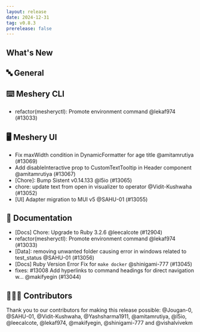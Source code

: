 ```yaml
---
layout: release
date: 2024-12-31
tag: v0.8.3
prerelease: false
---
```


## What's New
## 🔤 General
## ⌨️ Meshery CLI

- refactor(mesheryctl): Promote environment command @lekaf974 (#13033)

## 🖥 Meshery UI

- Fix maxWidth condition in DynamicFormatter for age title @amitamrutiya (#13069)
- Add disableInteractive prop to CustomTextTooltip in Header component @amitamrutiya (#13067)
- [Chore]: Bump Sistent v0.14.133 @l5io (#13065)
- chore: update text from open in visualizer to operator @Vidit-Kushwaha (#13052)
- [UI] Adapter migration to MUI v5 @SAHU-01 (#13055)

## 📖 Documentation

- [Docs] Chore: Upgrade to Ruby 3.2.6 @leecalcote (#12904)
- refactor(mesheryctl): Promote environment command @lekaf974 (#13033)
- [Data]: removing unwanted folder causing error in windows related to test_status @SAHU-01 (#13056)
- [Docs] Ruby Version Error Fix for `make docker` @shinigami-777 (#13045)
- fixes: #13008 Add hyperlinks to command headings for direct navigation w… @makifyegin (#13044)

## 👨🏽‍💻 Contributors

Thank you to our contributors for making this release possible:
@Jougan-0, @SAHU-01, @Vidit-Kushwaha, @Yashsharma1911, @amitamrutiya, @l5io, @leecalcote, @lekaf974, @makifyegin, @shinigami-777 and @vishalvivekm

